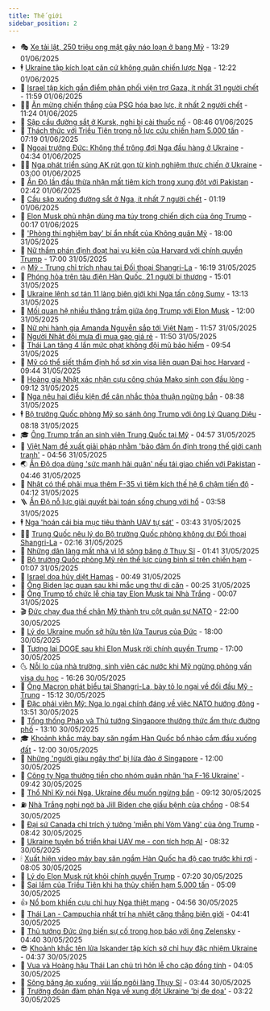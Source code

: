 ```yaml
---
title: Thế giới
sidebar_position: 2
---
```


<!-- vnexpress-the-gioi:START -->
- 🎭 [Xe tải lật, 250 triệu ong mật gây náo loạn ở bang Mỹ](https://vnexpress.net/xe-tai-lat-250-trieu-ong-mat-gay-nao-loan-o-bang-my-4893173.html) - 13:29 01/06/2025
- 🕴 [Ukraine tập kích loạt căn cứ không quân chiến lược Nga](https://vnexpress.net/ukraine-tap-kich-loat-can-cu-khong-quan-chien-luoc-nga-4893174.html) - 12:22 01/06/2025
- 🤭 [Israel tập kích gần điểm phân phối viện trợ Gaza, ít nhất 31 người chết](https://vnexpress.net/israel-tap-kich-gan-diem-phan-phoi-vien-tro-gaza-it-nhat-31-nguoi-chet-4893159.html) - 11:59 01/06/2025
- 🧑‍💻 [Ăn mừng chiến thắng của PSG hóa bạo lực, ít nhất 2 người chết](https://vnexpress.net/an-mung-chien-thang-cua-psg-hoa-bao-luc-it-nhat-2-nguoi-chet-4893155.html) - 11:24 01/06/2025
- 🦏 [Sập cầu đường sắt ở Kursk, nghi bị cài thuốc nổ](https://vnexpress.net/sap-cau-duong-sat-o-kursk-nghi-bi-cai-thuoc-no-4893100.html) - 08:46 01/06/2025
- 🦒 [Thách thức với Triều Tiên trong nỗ lực cứu chiến hạm 5.000 tấn](https://vnexpress.net/thach-thuc-voi-trieu-tien-trong-no-luc-cuu-chien-ham-5-000-tan-4893058.html) - 07:19 01/06/2025
- 🌈 [Ngoại trưởng Đức: Không thể trông đợi Nga đầu hàng ở Ukraine](https://vnexpress.net/ngoai-truong-duc-khong-the-trong-doi-nga-dau-hang-o-ukraine-4893034.html) - 04:34 01/06/2025
- 🧑‍🏫 [Nga phát triển súng AK rút gọn từ kinh nghiệm thực chiến ở Ukraine](https://vnexpress.net/nga-phat-trien-sung-ak-rut-gon-tu-kinh-nghiem-thuc-chien-o-ukraine-4892946.html) - 03:00 01/06/2025
- 🐲 [Ấn Độ lần đầu thừa nhận mất tiêm kích trong xung đột với Pakistan](https://vnexpress.net/an-do-lan-dau-thua-nhan-mat-tiem-kich-trong-xung-dot-voi-pakistan-4893011.html) - 02:42 01/06/2025
- 🦒 [Cầu sập xuống đường sắt ở Nga, ít nhất 7 người chết](https://vnexpress.net/cau-sap-xuong-duong-sat-o-nga-it-nhat-7-nguoi-chet-4893007.html) - 01:19 01/06/2025
- 🐻 [Elon Musk phủ nhận dùng ma túy trong chiến dịch của ông Trump](https://vnexpress.net/elon-musk-phu-nhan-dung-ma-tuy-trong-chien-dich-cua-ong-trump-4892999.html) - 00:17 01/06/2025
- 🚀 [&#39;Phòng thí nghiệm bay&#39; bí ẩn nhất của Không quân Mỹ](https://vnexpress.net/phong-thi-nghiem-bay-bi-an-nhat-cua-khong-quan-my-4892926.html) - 18:00 31/05/2025
- 🥰 [Nữ thẩm phán định đoạt hai vụ kiện của Harvard với chính quyền Trump](https://vnexpress.net/nu-tham-phan-dinh-doat-hai-vu-kien-cua-harvard-voi-chinh-quyen-trump-4892676.html) - 17:00 31/05/2025
- 🔥 [Mỹ - Trung chỉ trích nhau tại Đối thoại Shangri-La](https://vnexpress.net/my-trung-chi-trich-nhau-tai-doi-thoai-shangri-la-4892942.html) - 16:19 31/05/2025
- 🥳 [Phóng hỏa trên tàu điện Hàn Quốc, 21 người bị thương](https://vnexpress.net/phong-hoa-tren-tau-dien-han-quoc-21-nguoi-bi-thuong-4892943.html) - 15:01 31/05/2025
- 💼 [Ukraine lệnh sơ tán 11 làng biên giới khi Nga tấn công Sumy](https://vnexpress.net/ukraine-lenh-so-tan-11-lang-bien-gioi-khi-nga-tan-cong-sumy-4892875.html) - 13:13 31/05/2025
- 🤡 [Mối quan hệ nhiều thăng trầm giữa ông Trump với Elon Musk](https://vnexpress.net/moi-quan-he-nhieu-thang-tram-giua-ong-trump-voi-elon-musk-4892703.html) - 12:00 31/05/2025
- 🌁 [Nữ phi hành gia Amanda Nguyễn sắp tới Việt Nam](https://vnexpress.net/nu-phi-hanh-gia-amanda-nguyen-sap-toi-viet-nam-4892918.html) - 11:57 31/05/2025
- 🤩 [Người Nhật đội mưa đi mua gạo giá rẻ](https://vnexpress.net/nguoi-nhat-doi-mua-di-mua-gao-gia-re-4892893.html) - 11:50 31/05/2025
- 🎉 [Thái Lan tăng 4 lần mức phạt không đội mũ bảo hiểm](https://vnexpress.net/thai-lan-tang-4-lan-muc-phat-khong-doi-mu-bao-hiem-4892863.html) - 09:54 31/05/2025
- 🎉 [Mỹ có thể siết thẩm định hồ sơ xin visa liên quan Đại học Harvard](https://vnexpress.net/my-co-the-siet-tham-dinh-ho-so-xin-visa-lien-quan-dai-hoc-harvard-4892841.html) - 09:44 31/05/2025
- 🌁 [Hoàng gia Nhật xác nhận cựu công chúa Mako sinh con đầu lòng](https://vnexpress.net/hoang-gia-nhat-xac-nhan-cuu-cong-chua-mako-sinh-con-dau-long-4892835.html) - 09:12 31/05/2025
- 🌊 [Nga nêu hai điều kiện để cân nhắc thỏa thuận ngừng bắn](https://vnexpress.net/nga-neu-hai-dieu-kien-de-can-nhac-thoa-thuan-ngung-ban-4892831.html) - 08:38 31/05/2025
- 🕴 [Bộ trưởng Quốc phòng Mỹ so sánh ông Trump với ông Lý Quang Diệu](https://vnexpress.net/bo-truong-quoc-phong-my-so-sanh-ong-trump-voi-ong-ly-quang-dieu-4892815.html) - 08:18 31/05/2025
- 🎓 [Ông Trump trấn an sinh viên Trung Quốc tại Mỹ](https://vnexpress.net/ong-trump-tran-an-sinh-vien-trung-quoc-tai-my-4892748.html) - 04:57 31/05/2025
- 🦩 [Việt Nam đề xuất giải pháp nhằm &#39;bảo đảm ổn định trong thế giới cạnh tranh&#39;](https://vnexpress.net/viet-nam-de-xuat-giai-phap-nham-bao-dam-on-dinh-trong-the-gioi-canh-tranh-4892764.html) - 04:56 31/05/2025
- 🌏 [Ấn Độ dọa dùng &#39;sức mạnh hải quân&#39; nếu tái giao chiến với Pakistan](https://vnexpress.net/an-do-doa-dung-suc-manh-hai-quan-neu-tai-giao-chien-voi-pakistan-4892680.html) - 04:46 31/05/2025
- 🌋 [Nhật có thể phải mua thêm F-35 vì tiêm kích thế hệ 6 chậm tiến độ](https://vnexpress.net/nhat-co-the-phai-mua-them-f-35-vi-tiem-kich-the-he-6-cham-tien-do-4892701.html) - 04:12 31/05/2025
- 🪜 [Ấn Độ nỗ lực giải quyết bài toán sống chung với hổ](https://vnexpress.net/an-do-no-luc-giai-quyet-bai-toan-song-chung-voi-ho-4887862.html) - 03:58 31/05/2025
- 🕴 [Nga &#39;hoán cải bia mục tiêu thành UAV tự sát&#39;](https://vnexpress.net/nga-hoan-cai-bia-muc-tieu-thanh-uav-tu-sat-4892705.html) - 03:43 31/05/2025
- 🧑‍🏫 [Trung Quốc nêu lý do Bộ trưởng Quốc phòng không dự Đối thoại Shangri-La](https://vnexpress.net/trung-quoc-neu-ly-do-bo-truong-quoc-phong-khong-du-doi-thoai-shangri-la-4892674.html) - 02:16 31/05/2025
- 🌮 [Những dân làng mất nhà vì lở sông băng ở Thụy Sĩ](https://vnexpress.net/nhung-dan-lang-mat-nha-vi-lo-song-bang-o-thuy-si-4892511.html) - 01:41 31/05/2025
- 🚦 [Bộ trưởng Quốc phòng Mỹ rèn thể lực cùng binh sĩ trên chiến hạm](https://vnexpress.net/bo-truong-quoc-phong-my-ren-the-luc-cung-binh-si-tren-chien-ham-4892644.html) - 01:07 31/05/2025
- 💫 [Israel dọa hủy diệt Hamas](https://vnexpress.net/israel-doa-huy-diet-hamas-4892661.html) - 00:49 31/05/2025
- 🤡 [Ông Biden lạc quan sau khi mắc ung thư di căn](https://vnexpress.net/ong-biden-lac-quan-sau-khi-mac-ung-thu-di-can-4892655.html) - 00:25 31/05/2025
- 🦣 [Ông Trump tổ chức lễ chia tay Elon Musk tại Nhà Trắng](https://vnexpress.net/ong-trump-to-chuc-le-chia-tay-elon-musk-tai-nha-trang-4892654.html) - 00:07 31/05/2025
- 🎬 [Đức chạy đua thế chân Mỹ thành trụ cột quân sự NATO](https://vnexpress.net/duc-chay-dua-the-chan-my-thanh-tru-cot-quan-su-nato-4891358.html) - 22:00 30/05/2025
- 🎉 [Lý do Ukraine muốn sở hữu tên lửa Taurus của Đức](https://vnexpress.net/ly-do-ukraine-muon-so-huu-ten-lua-taurus-cua-duc-4892037.html) - 18:00 30/05/2025
- 🎡 [Tương lai DOGE sau khi Elon Musk rời chính quyền Trump](https://vnexpress.net/tuong-lai-doge-sau-khi-elon-musk-roi-chinh-quyen-trump-4892249.html) - 17:00 30/05/2025
- 🌜 [Nỗi lo của nhà trường, sinh viên các nước khi Mỹ ngừng phỏng vấn visa du học](https://vnexpress.net/noi-lo-cua-nha-truong-sinh-vien-cac-nuoc-khi-my-ngung-phong-van-visa-du-hoc-4892622.html) - 16:26 30/05/2025
- 🎡 [Ông Macron phát biểu tại Shangri-La, bày tỏ lo ngại về đối đầu Mỹ - Trung](https://vnexpress.net/ong-macron-phat-bieu-tai-shangri-la-bay-to-lo-ngai-ve-doi-dau-my-trung-4892618.html) - 15:12 30/05/2025
- 🤗 [Đặc phái viên Mỹ: Nga lo ngại chính đáng về việc NATO hướng đông](https://vnexpress.net/dac-phai-vien-my-nga-lo-ngai-chinh-dang-ve-viec-nato-huong-dong-4892615.html) - 13:51 30/05/2025
- 🦩 [Tổng thống Pháp và Thủ tướng Singapore thưởng thức ẩm thực đường phố](https://vnexpress.net/tong-thong-phap-va-thu-tuong-singapore-thuong-thuc-am-thuc-duong-pho-4892523.html) - 13:10 30/05/2025
- 🎓 [Khoảnh khắc máy bay săn ngầm Hàn Quốc bổ nhào cắm đầu xuống đất](https://vnexpress.net/khoanh-khac-may-bay-san-ngam-han-quoc-bo-nhao-cam-dau-xuong-dat-4892589.html) - 12:00 30/05/2025
- 🌁 [Những &#39;người giàu ngây thơ&#39; bị lừa đảo ở Singapore](https://vnexpress.net/nhung-nguoi-giau-ngay-tho-bi-lua-dao-o-singapore-4890883.html) - 12:00 30/05/2025
- 🤩 [Công ty Nga thưởng tiền cho nhóm quân nhân &#39;hạ F-16 Ukraine&#39;](https://vnexpress.net/cong-ty-nga-thuong-tien-cho-nhom-quan-nhan-ha-f-16-ukraine-4892539.html) - 09:42 30/05/2025
- 👹 [Thổ Nhĩ Kỳ nói Nga, Ukraine đều muốn ngừng bắn](https://vnexpress.net/tho-nhi-ky-noi-nga-ukraine-deu-muon-ngung-ban-4892505.html) - 09:12 30/05/2025
- ⛽️ [Nhà Trắng nghi ngờ bà Jill Biden che giấu bệnh của chồng](https://vnexpress.net/nha-trang-nghi-ngo-ba-jill-biden-che-giau-benh-cua-chong-4892465.html) - 08:54 30/05/2025
- 🚀 [Đại sứ Canada chỉ trích ý tưởng &#39;miễn phí Vòm Vàng&#39; của ông Trump](https://vnexpress.net/dai-su-canada-chi-trich-y-tuong-mien-phi-vom-vang-cua-ong-trump-4892491.html) - 08:42 30/05/2025
- 🎡 [Ukraine tuyên bố triển khai UAV mẹ - con tích hợp AI](https://vnexpress.net/ukraine-tuyen-bo-trien-khai-uav-me-con-tich-hop-ai-4892501.html) - 08:32 30/05/2025
- 🕯 [Xuất hiện video máy bay săn ngầm Hàn Quốc hạ độ cao trước khi rơi](https://vnexpress.net/xuat-hien-video-may-bay-san-ngam-han-quoc-ha-do-cao-truoc-khi-roi-4892485.html) - 08:05 30/05/2025
- 🐻 [Lý do Elon Musk rút khỏi chính quyền Trump](https://vnexpress.net/ly-do-elon-musk-rut-khoi-chinh-quyen-trump-4892237.html) - 07:20 30/05/2025
- 🚦 [Sai lầm của Triều Tiên khi hạ thủy chiến hạm 5.000 tấn](https://vnexpress.net/sai-lam-cua-trieu-tien-khi-ha-thuy-chien-ham-5-000-tan-4892280.html) - 05:09 30/05/2025
- 👍 [Nổ bom khiến cựu chỉ huy Nga thiệt mạng](https://vnexpress.net/no-bom-khien-cuu-chi-huy-nga-thiet-mang-4892383.html) - 04:56 30/05/2025
- 🚀 [Thái Lan - Campuchia nhất trí hạ nhiệt căng thẳng biên giới](https://vnexpress.net/thai-lan-campuchia-nhat-tri-ha-nhiet-cang-thang-bien-gioi-4892275.html) - 04:41 30/05/2025
- 🌮 [Thủ tướng Đức ứng biến sự cố trong họp báo với ông Zelensky](https://vnexpress.net/thu-tuong-duc-ung-bien-su-co-trong-hop-bao-voi-ong-zelensky-4892299.html) - 04:40 30/05/2025
- 😎 [Khoảnh khắc tên lửa Iskander tập kích sở chỉ huy đặc nhiệm Ukraine](https://vnexpress.net/khoanh-khac-ten-lua-iskander-tap-kich-so-chi-huy-dac-nhiem-ukraine-4892330.html) - 04:37 30/05/2025
- 🐲 [Vua và Hoàng hậu Thái Lan chủ trì hôn lễ cho cặp đồng tính](https://vnexpress.net/vua-va-hoang-hau-thai-lan-chu-tri-hon-le-cho-cap-dong-tinh-4892320.html) - 04:05 30/05/2025
- 💫 [Sông băng ập xuống, vùi lấp ngôi làng Thụy Sĩ](https://vnexpress.net/song-bang-ap-xuong-vui-lap-ngoi-lang-thuy-si-4892309.html) - 03:44 30/05/2025
- 👀 [Trưởng đoàn đàm phán Nga về xung đột Ukraine &#39;bị đe dọa&#39;](https://vnexpress.net/truong-doan-dam-phan-nga-ve-xung-dot-ukraine-bi-de-doa-4892313.html) - 03:22 30/05/2025<!-- vnexpress-the-gioi:END -->